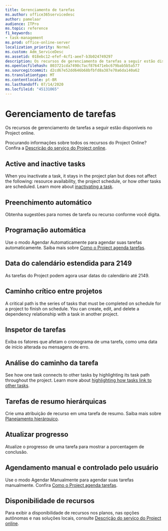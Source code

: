 ```yaml
---
title: Gerenciamento de tarefas
ms.author: office365servicedesc
author: pamelaar
audience: ITPro
ms.topic: reference
f1_keywords:
- task-management
ms.prod: office-online-server
localization_priority: Normal
ms.custom: Adm_ServiceDesc
ms.assetid: 018ebc12-efef-4cf1-aee7-b3b024749297
description: Os recursos de gerenciamento de tarefas a seguir estão disponíveis no Project online.
ms.openlocfilehash: 803721cda7498c7acf876471ebc679bab5b5a577
ms.sourcegitcommit: d2cd67e52dd646b68bfbfd8a387e70a6da140a62
ms.translationtype: MT
ms.contentlocale: pt-BR
ms.lasthandoff: 07/14/2020
ms.locfileid: "45131065"
---
```

# <a name="task-management"></a>Gerenciamento de tarefas

Os recursos de gerenciamento de tarefas a seguir estão disponíveis no Project online.
  
Procurando informações sobre todos os recursos do Project Online? Confira a [Descrição do serviço do Project online](project-online-service-description.md).
  
## <a name="active-and-inactive-tasks"></a>Active and inactive tasks

When you inactivate a task, it stays in the project plan but does not affect the following: resource availability, the project schedule, or how other tasks are scheduled. Learn more about [inactivating a task](https://go.microsoft.com/fwlink/p/?LinkId=271335).
  
## <a name="auto-complete"></a>Preenchimento automático

Obtenha sugestões para nomes de tarefa ou recurso conforme você digita. 
  
## <a name="automatic-scheduling"></a>Programação automática

Use o modo Agendar Automaticamente para agendar suas tarefas automaticamente. Saiba mais sobre [Como o Project agenda tarefas](https://go.microsoft.com/fwlink/p/?LinkId=271331). 
  
## <a name="calendar-date-extended-to-2149"></a>Data do calendário estendida para 2149

As tarefas do Project podem agora usar datas do calendário até 2149. 
  
## <a name="cross-project-critical-path"></a>Caminho crítico entre projetos

A critical path is the series of tasks that must be completed on schedule for a project to finish on schedule. You can create, edit, and delete a dependency relationship with a task in another project. 
  
## <a name="task-inspector"></a>Inspetor de tarefas

Exiba os fatores que afetam o cronograma de uma tarefa, como uma data de início alterada ou mensagens de erro.
  
## <a name="task-path-analysis"></a>Análise do caminho da tarefa

See how one task connects to other tasks by highlighting its task path throughout the project. Learn more about [highlighting how tasks link to other tasks](https://go.microsoft.com/fwlink/p/?LinkId=271345).
  
## <a name="top-down-summary-tasks"></a>Tarefas de resumo hierárquicas

Crie uma atribuição de recurso em uma tarefa de resumo. Saiba mais sobre [Planejamento hierárquico](https://go.microsoft.com/fwlink/p/?LinkId=271333).
  
## <a name="update-progress"></a>Atualizar progresso

Atualize o progresso de uma tarefa para mostrar a porcentagem de conclusão.
  
## <a name="user-controlled-and-manual-scheduling"></a>Agendamento manual e controlado pelo usuário

Use o modo Agendar Manualmente para agendar suas tarefas manualmente. Confira [Como o Project agenda tarefas](https://go.microsoft.com/fwlink/p/?LinkId=271331).
  
## <a name="feature-availability"></a>Disponibilidade de recursos

Para exibir a disponibilidade de recursos nos planos, nas opções autônomas e nas soluções locais, consulte [Descrição do serviço do Project online](project-online-service-description.md).
  